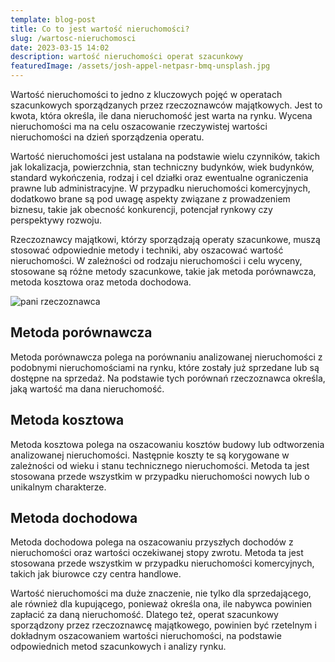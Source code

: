 ```yaml
---
template: blog-post
title: Co to jest wartość nieruchomości?
slug: /wartosc-nieruchomosci
date: 2023-03-15 14:02
description: wartość nieruchomości operat szacunkowy
featuredImage: /assets/josh-appel-netpasr-bmq-unsplash.jpg
---
```

Wartość nieruchomości to jedno z kluczowych pojęć w operatach szacunkowych sporządzanych przez rzeczoznawców majątkowych. Jest to kwota, która określa, ile dana nieruchomość jest warta na rynku. Wycena nieruchomości ma na celu oszacowanie rzeczywistej wartości nieruchomości na dzień sporządzenia operatu.

Wartość nieruchomości jest ustalana na podstawie wielu czynników, takich jak lokalizacja, powierzchnia, stan techniczny budynków, wiek budynków, standard wykończenia, rodzaj i cel działki oraz ewentualne ograniczenia prawne lub administracyjne. W przypadku nieruchomości komercyjnych, dodatkowo brane są pod uwagę aspekty związane z prowadzeniem biznesu, takie jak obecność konkurencji, potencjał rynkowy czy perspektywy rozwoju.

Rzeczoznawcy majątkowi, którzy sporządzają operaty szacunkowe, muszą stosować odpowiednie metody i techniki, aby oszacować wartość nieruchomości. W zależności od rodzaju nieruchomości i celu wyceny, stosowane są różne metody szacunkowe, takie jak metoda porównawcza, metoda kosztowa oraz metoda dochodowa.

![pani rzeczoznawca](/assets/4a648ac1-8a19-459f-9684-c7d1ddb0311b.jpg)

## Metoda porównawcza

Metoda porównawcza polega na porównaniu analizowanej nieruchomości z podobnymi nieruchomościami na rynku, które zostały już sprzedane lub są dostępne na sprzedaż. Na podstawie tych porównań rzeczoznawca określa, jaką wartość ma dana nieruchomość.

## Metoda kosztowa

Metoda kosztowa polega na oszacowaniu kosztów budowy lub odtworzenia analizowanej nieruchomości. Następnie koszty te są korygowane w zależności od wieku i stanu technicznego nieruchomości. Metoda ta jest stosowana przede wszystkim w przypadku nieruchomości nowych lub o unikalnym charakterze.

## Metoda dochodowa

Metoda dochodowa polega na oszacowaniu przyszłych dochodów z nieruchomości oraz wartości oczekiwanej stopy zwrotu. Metoda ta jest stosowana przede wszystkim w przypadku nieruchomości komercyjnych, takich jak biurowce czy centra handlowe.

Wartość nieruchomości ma duże znaczenie, nie tylko dla sprzedającego, ale również dla kupującego, ponieważ określa ona, ile nabywca powinien zapłacić za daną nieruchomość. Dlatego też, operat szacunkowy sporządzony przez rzeczoznawcę majątkowego, powinien być rzetelnym i dokładnym oszacowaniem wartości nieruchomości, na podstawie odpowiednich metod szacunkowych i analizy rynku.